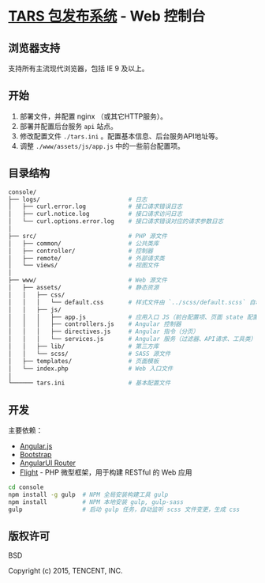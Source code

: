 # [TARS 包发布系统](https://github.com/tencent-tars/tars) - Web 控制台

## 浏览器支持

支持所有主流现代浏览器，包括 IE 9 及以上。

## 开始

1. 部署文件，并配置 nginx （或其它HTTP服务）。
2. 部署并配置后台服务 `api` 站点。
3. 修改配置文件 `./tars.ini` 。配置基本信息、后台服务API地址等。
4. 调整 `./www/assets/js/app.js` 中的一些前台配置项。

## 目录结构

```bash
console/
├── logs/                         # 日志
│   ├── curl.error.log            # 接口请求错误日志
│   ├── curl.notice.log           # 接口请求访问日志
│   └── curl.options.error.log    # 接口请求错误对应的请求参数日志
│
├── src/                          # PHP 源文件
│   ├── common/                   # 公共类库
│   ├── controller/               # 控制器
│   ├── remote/                   # 外部请求类
│   └── views/                    # 视图文件
│
├── www/                          # Web 源文件
│   ├── assets/                   # 静态资源
│   │   ├── css/
│   │   │   └── default.css       # 样式文件由 `../scss/default.scss` 自动生成
│   │   ├── js/
│   │   │   ├── app.js            # 应用入口 JS（前台配置项、页面 state 配置等）
│   │   │   ├── controllers.js    # Angular 控制器
│   │   │   ├── directives.js     # Angular 指令（分页）
│   │   │   └── services.js       # Angular 服务（过滤器、API请求、工具类）
│   │   ├── lib/                  # 第三方库
│   │   └── scss/                 # SASS 源文件
│   ├── templates/                # 页面模板
│   └── index.php                 # Web 入口文件
│
└────── tars.ini                  # 基本配置文件
```

## 开发

主要依赖：

- [Angular.js](https://angularjs.org/)
- [Bootstrap](http://getbootstrap.com/)
- [AngularUI Router](https://github.com/angular-ui/ui-router/wiki)
- [Flight](http://flightphp.com/) - PHP 微型框架，用于构建 RESTful 的 Web 应用

```bash
cd console
npm install -g gulp  # NPM 全局安装构建工具 gulp
npm install          # NPM 本地安装 gulp, gulp-sass
gulp                 # 启动 gulp 任务，自动监听 scss 文件变更，生成 css
```

## 版权许可

BSD

Copyright (c) 2015, TENCENT, INC.
